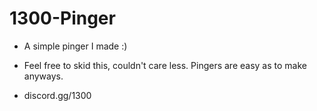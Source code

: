 # 1300-Pinger

- A simple pinger I made :) 

- Feel free to skid this, couldn't care less. Pingers are easy as to make anyways. 

- discord.gg/1300 
